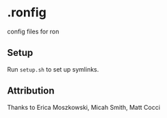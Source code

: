 # .ronfig
config files for ron

## Setup

Run `setup.sh` to set up symlinks.

## Attribution

Thanks to Erica Moszkowski, Micah Smith, Matt Cocci